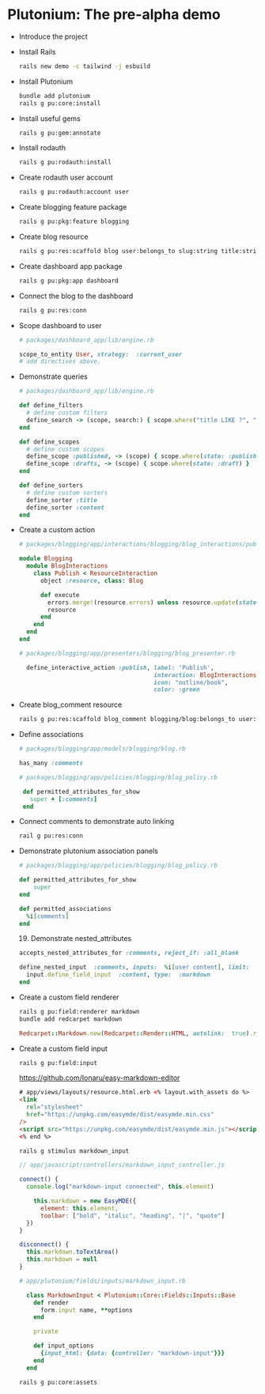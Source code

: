 # Plutonium: The pre-alpha demo

- Introduce the project
- Install Rails
  ```bash
  rails new demo -c tailwind -j esbuild
  ```
- Install Plutonium
  ```bash
  bundle add plutonium
  rails g pu:core:install
  ```
- Install useful gems
  ```bash
  rails g pu:gem:annotate
  ```
- Install rodauth
  ```bash
  rails g pu:rodauth:install
  ```
- Create rodauth user account
  ```bash
  rails g pu:rodauth:account user
  ```
- Create blogging feature package
  ```bash
  rails g pu:pkg:feature blogging
  ```
- Create blog resource
  ```bash
  rails g pu:res:scaffold blog user:belongs_to slug:string title:string content:text state:string published_at:datetime
  ```
- Create dashboard app package
  ```bash
  rails g pu:pkg:app dashboard
  ```
- Connect the blog to the dashboard
  ```bash
  rails g pu:res:conn
  ```
- Scope dashboard to user

  ```ruby
  # packages/dashboard_app/lib/engine.rb

  scope_to_entity User, strategy:  :current_user
  # add directives above.
  ```

- Demonstrate queries

  ```ruby
  # packages/dashboard_app/lib/engine.rb

  def define_filters
    # define custom filters
    define_search -> (scope, search:) { scope.where("title LIKE ?", "%#{search}%") }
  end

  def define_scopes
    # define custom scopes
    define_scope :published, -> (scope) { scope.where(state: :published) }
    define_scope :drafts, -> (scope) { scope.where(state: :draft) }
  end

  def define_sorters
    # define custom sorters
    define_sorter :title
    define_sorter :content
  end
  ```

- Create a custom action

  ```ruby
  # packages/blogging/app/interactions/blogging/blog_interactions/publish.rb

  module Blogging
    module BlogInteractions
      class Publish < ResourceInteraction
        object :resource, class: Blog

        def execute
          errors.merge!(resource.errors) unless resource.update(state: "published", published_at: Time.current)
          resource
        end
      end
    end
  end
  ```

  ```ruby
  # packages/blogging/app/presenters/blogging/blog_presenter.rb

    define_interactive_action :publish, label: 'Publish',
                                        interaction: BlogInteractions::Publish,
                                        icon: "outline/book",
                                        color: :green
  ```

- Create blog_comment resource
  ```bash
  rails g pu:res:scaffold blog_comment blogging/blog:belongs_to user:belongs_to content:text
  ```
- Define associations

  ```ruby
  # packages/blogging/app/models/blogging/blog.rb

  has_many :comments
  ```

  ```ruby
  # packages/blogging/app/policies/blogging/blog_policy.rb

   def permitted_attributes_for_show
     super + [:comments]
   end
  ```

- Connect comments to demonstrate auto linking
  ```bash
  rail g pu:res:conn
  ```
- Demonstrate plutonium association panels

  ```ruby
  # packages/blogging/app/policies/blogging/blog_policy.rb

  def permitted_attributes_for_show
      super
  end

  def permitted_associations
  	%i[comments]
  end
  ```

  19. Demonstrate nested_attributes

  ```ruby
  accepts_nested_attributes_for :comments, reject_if: :all_blank

  define_nested_input  :comments, inputs:  %i[user content], limit:  1  do |input|
  	input.define_field_input  :content, type:  :markdown
  end
  ```

- Create a custom field renderer

  ```bash
  rails g pu:field:renderer markdown
  bundle add redcarpet markdown
  ```

  ```ruby
  Redcarpet::Markdown.new(Redcarpet::Render::HTML, autolink:  true).render "content"
  ```

- Create a custom field input

  ```bash
  rails g pu:field:input
  ```

  https://github.com/Ionaru/easy-markdown-editor

  ```html
  # app/views/layouts/resource.html.erb <% layout.with_assets do %>
  <link
    rel="stylesheet"
    href="https://unpkg.com/easymde/dist/easymde.min.css"
  />
  <script src="https://unpkg.com/easymde/dist/easymde.min.js"></script>
  <% end %>
  ```

  ```bash
  rails g stimulus markdown_input
  ```

  ```js
  // app/javascript/controllers/markdown_input_controller.js

  connect() {
  	console.log("markdown-input connected", this.element)

      this.markdown = new EasyMDE({
  		element: this.element,
  	    toolbar: ["bold", "italic", "heading", "|", "quote"]
  	})
  }

  disconnect() {
    this.markdown.toTextArea()
    this.markdown = null
  }
  ```

  ```ruby
  # app/plutonium/fields/inputs/markdown_input.rb

    class MarkdownInput < Plutonium::Core::Fields::Inputs::Base
      def render
        form.input name, **options
      end

      private

      def input_options
        {input_html: {data: {controller: "markdown-input"}}}
      end
    end
  ```

  ```bash
  rails g pu:core:assets
  ```
